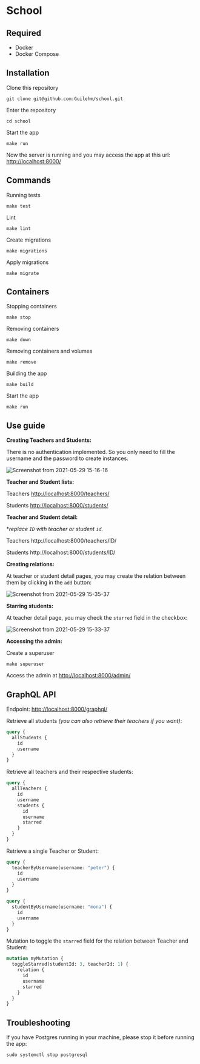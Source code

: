 # School

## Required
* Docker
* Docker Compose

## Installation

Clone this repository

    git clone git@github.com:Guilehm/school.git
    
Enter the repository

    cd school

Start the app

    make run
    
Now the server is running and you may access the app at this url: [http://localhost:8000/](http://localhost:8000/users/)   


## Commands

Running tests

    make test
    
Lint

    make lint
    
Create migrations

    make migrations

Apply migrations
   
    make migrate


## Containers
Stopping containers

    make stop
    
Removing containers

    make down
    
Removing containers and volumes

    make remove
    
Building the app

    make build
    
Start the app

    make run
    

## Use guide

**Creating Teachers and Students:**

There is no authentication implemented. So you only need to fill the username and the password to create instances.

![Screenshot from 2021-05-29 15-16-16](https://user-images.githubusercontent.com/33688752/120080834-f7ca8380-c090-11eb-84e1-da364eabc723.png)


**Teacher and Student lists:**

Teachers [http://localhost:8000/teachers/](http://localhost:8000/teachers/)

Students [http://localhost:8000/students/](http://localhost:8000/students/)


**Teacher and Student detail:**

**replace `ID` with teacher or student `id`.*

Teachers http://localhost:8000/teachers/ID/

Students http://localhost:8000/students/ID/


**Creating relations:**

At teacher or student detail pages, you may create the relation between them by clicking in the `add` button:

![Screenshot from 2021-05-29 15-35-37](https://user-images.githubusercontent.com/33688752/120081334-8b9d4f00-c093-11eb-91dd-f11f142c778e.png)


**Starring students:**

At teacher detail page, you may check the `starred` field in the checkbox:

![Screenshot from 2021-05-29 15-33-37](https://user-images.githubusercontent.com/33688752/120081275-47aa4a00-c093-11eb-827f-86a477c54685.png)

**Accessing the admin:**

Create a superuser

    make superuser
    
Access the admin at [http://localhost:8000/admin/](http://localhost:8000/admin/)

## GraphQL API

Endpoint: [http://localhost:8000/graphql/](http://localhost:8000/graphql/)

Retrieve all students *(you can also retrieve their teachers if you want)*:
```graphql
query {
  allStudents {
    id
    username
  }
}
```

Retrieve all teachers and their respective students:
```graphql
query {
  allTeachers {
    id
    username
    students {
      id
      username
      starred
    }
  }
}
```

Retrieve a single Teacher or Student:
```graphql
query {
  teacherByUsername(username: "peter") {
    id
    username
  }
}
```
```graphql
query {
  studentByUsername(username: "mona") {
    id
    username
  }
}
```

Mutation to toggle the `starred` field for the relation between Teacher and Student:
```graphql
mutation myMutation {
  toggleStarred(studentId: 3, teacherId: 1) {
    relation {
      id
      username
      starred
    }
  }
}
```


## Troubleshooting

If you have Postgres running in your machine, please stop it before running the app:

    sudo systemctl stop postgresql
